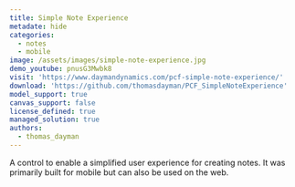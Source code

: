 ```yaml
---
title: Simple Note Experience
metadate: hide
categories:
  - notes
  - mobile
image: /assets/images/simple-note-experience.jpg
demo_youtube: pnusG3Mwbk8
visit: 'https://www.daymandynamics.com/pcf-simple-note-experience/'
download: 'https://github.com/thomasdayman/PCF_SimpleNoteExperience'
model_support: true
canvas_support: false
license_defined: true
managed_solution: true
authors:
  - thomas_dayman
---
```

A control to enable a simplified user experience for creating notes. It was primarily built for mobile but can also be used on the web.
